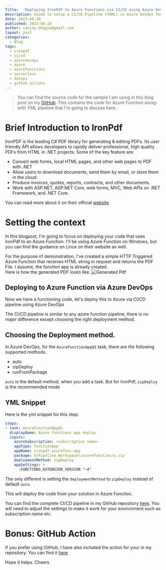 ```yaml
---
Title:  'Deploying IronPdf to Azure Functions via CI/CD using Azure DevOps'
Description: Guide to setup a CI/CD Pipeline (YAML) in Azure DevOps for running IronPdf in Azure Functions.
date: 2023-08-20
published: 2023-08-20
author: sanjay.bhagia@gmail.com
layout: post
categories:
  - Blog
tags:
  - ironpdf
  - ci/cd
  - azuredevops
  - azure
  - azurefunctions
  - serverless
  - devops
  - github actions
---
```

> You can find the source code for the sample I am using in this blog post on my [GitHub](https://github.com/sanjaybhagia/testironpdf). This contains the code for Azure Function along-with YML pipeline that I'm going to discuss here. 

# Brief Introduction to IronPdf
IronPDF is the leading C# PDF library for generating & editing PDFs. Its user friendly API allows developers to rapidly deliver professional, high quality PDFs from HTML in .NET projects. Some of the key feature are: 
- Convert web forms, local HTML pages, and other web pages to PDF with .NET
- Allow users to download documents, send them by email, or store them in the cloud.
- Produce invoices, quotes, reports, contracts, and other documents.
- Work with ASP.NET, ASP.NET Core, web forms, MVC, Web APIs on .NET Framework, and .NET Core.
  
You can read more about it on their official [website](http://ironpdf.com)

# Setting the context

In this blogpost, I'm going to focus on deploying your code that uses IronPdf to an Azure Function. I'll be using Azure Function on Windows, but you can find the guidance on Linux on their website as well. 

For the purpose of demonstration, I've created a simple HTTP Triggered Azure Function that receives HTML string in request and returns the PDF File. I assume, the function app is already created.  
Here is how the generated PDF looks like. 
![Generated Pdf](/images/pdf-generated-by-ironpdf.png)


## Deploying to Azure Function via Azure DevOps
Now we have a functioning code, let's deploy this to Azure via CI/CD pipeline using Azure DevOps

The CI/CD pipeline is similar to any azure function pipeline, there is no major difference except choosing the right deployment method. 

## Choosing the Deployment method.
In Azure DevOps, for the `AzureFunctionApp@1` task, there are the following supported methods. 
- auto
- zipDeploy
- runFromPackage

`auto` is the default method, when you add a task. But for IronPdf, `zipDeploy` is the recommended mode

## YML Snippet
Here is the yml snippet for this step: 

```yml
steps:
- task: AzureFunctionApp@1
  displayName: Azure functions app deploy
  inputs:
    azureSubscription: <subscription name>
    appType: functionApp
    appName: ironpdf-azurefunc-app 
    package: $(Pipeline.Workspace)/azurefunction/a.zip
    deploymentMethod: zipDeploy
    appSettings: >
      -FUNCTIONS_EXTENSION_VERSION "~4"
```
The only different is setting the `deploymentMethod` to `zipDeploy` instead of default `auto`.

This will deploy the code from your solution in Azure Function. 

You can find the complete CI/CD pipeline in my GitHub repository [here](https://github.com/sanjaybhagia/testironpdf/blob/main/ironpdf-azurefunc-pipeline.yml). You will need to adjust the settings to make it work for your environment such as subscription name etc. 

# Bonus: GitHub Action
If you prefer using GitHub, I have also included the action for your in my repository. You can find it [here](https://github.com/sanjaybhagia/testironpdf/blob/main/.github/workflows/azure-functions-app-dotnet.yml)

Hope it helps. 
Cheers
